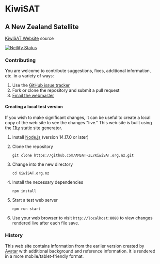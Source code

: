 # KiwiSAT

## A New Zealand Satellite

[KiwiSAT Website](https://www.KiwiSAT.org.nz/) source

[![Netlify Status](https://api.netlify.com/api/v1/badges/9b303148-4018-4bf2-85c3-dc74aec692c7/deploy-status)](https://app.netlify.com/sites/kiwisat/deploys)

### Contributing

You are welcome to contribute suggestions, fixes,
additional information, etc. in a variety of ways:

1. Use the [GitHub issue tracker](https://github.com/AMSAT-ZL/KiwiSAT.org.nz/issues)
2. Fork or clone the repository and submit a pull request
3. [Email the webmaster](mailto:webmaster@KiwiSAT.org.nz)

#### Creating a local test version

If you wish to make significant changes, it can be useful
to create a local copy of the web site to see the changes
"live." This web site is built using the
[11ty](https://www.11ty.dev/) static site generator.

1. Install [Node.js](https://nodejs.org/en/) (version 14.17.0 or later)
2. Clone the repository

    ```git clone https://github.com/AMSAT-ZL/KiwiSAT.org.nz.git```
3. Change into the new directory

    ```cd KiwiSAT.org.nz```
4. Install the necessary dependencies

    ```npm install```
5. Start a test web server

    ```npm run start```
6. Use your web browser to visit `http://localhost:8080`
to view changes rendered live after each file save.

### History

This web site contains information from the earlier
version created by [Avatar](https://www.avatar.co.nz/)
with additional background and reference information.
It is rendered in a more mobile/tablet-friendly format.
